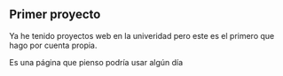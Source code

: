 ## Primer proyecto

Ya he tenido proyectos web en la univeridad pero este es el primero que hago por cuenta propia.

Es una página que pienso podría usar algún día
